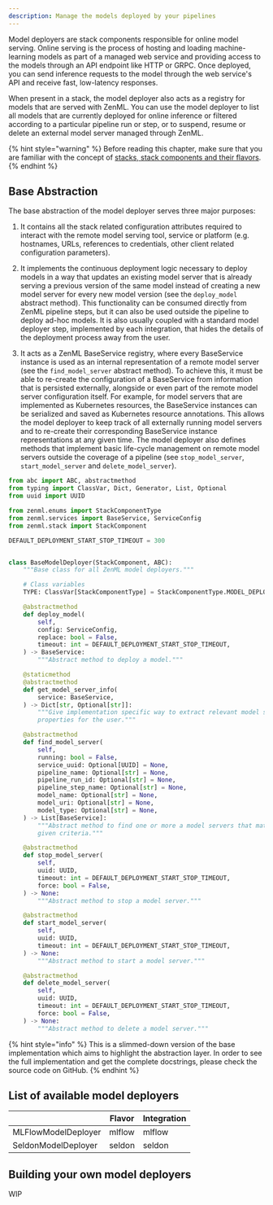 ```yaml
---
description: Manage the models deployed by your pipelines
---
```


Model deployers are stack components responsible for online model serving.
Online serving is the process of hosting and loading machine-learning models 
as part of a managed web service and providing access to the models through 
an API endpoint like HTTP or GRPC. Once deployed, you can send inference 
requests to the model through the web service's API and receive fast, 
low-latency responses.

When present in a stack, the model deployer also acts as a registry for models
that are served with ZenML. You can use the model deployer to list all 
models that are currently deployed for online inference or filtered according 
to a particular pipeline run or step, or to suspend, resume or delete an 
external model server managed through ZenML.

{% hint style="warning" %}
Before reading this chapter, make sure that you are familiar with the 
concept of [stacks, stack components and their flavors](./introduction.md).  
{% endhint %}

## Base Abstraction

The base abstraction of the model deployer serves three major purposes:

1. It contains all the stack related configuration attributes required to
    interact with the remote model serving tool, service or platform (e.g.
    hostnames, URLs, references to credentials, other client related
    configuration parameters).
    
2. It implements the continuous deployment logic necessary to deploy models
    in a way that updates an existing model server that is already serving a
    previous version of the same model instead of creating a new model server
    for every new model version (see the `deploy_model` abstract method).
    This functionality can be consumed directly from ZenML pipeline steps, but
    it can also be used outside the pipeline to deploy ad-hoc models. It is
    also usually coupled with a standard model deployer step, implemented by
    each integration, that hides the details of the deployment process away from
    the user.
    
3. It acts as a ZenML BaseService registry, where every BaseService instance
    is used as an internal representation of a remote model server (see the
    `find_model_server` abstract method). To achieve this, it must be able to
    re-create the configuration of a BaseService from information that is
    persisted externally, alongside or even part of the remote model server
    configuration itself. For example, for model servers that are implemented as
    Kubernetes resources, the BaseService instances can be serialized and saved
    as Kubernetes resource annotations. This allows the model deployer to keep
    track of all externally running model servers and to re-create their
    corresponding BaseService instance representations at any given time.
    The model deployer also defines methods that implement basic life-cycle
    management on remote model servers outside the coverage of a pipeline
    (see `stop_model_server`, `start_model_server` and `delete_model_server`).


```python
from abc import ABC, abstractmethod
from typing import ClassVar, Dict, Generator, List, Optional
from uuid import UUID

from zenml.enums import StackComponentType
from zenml.services import BaseService, ServiceConfig
from zenml.stack import StackComponent

DEFAULT_DEPLOYMENT_START_STOP_TIMEOUT = 300


class BaseModelDeployer(StackComponent, ABC):
    """Base class for all ZenML model deployers."""

    # Class variables
    TYPE: ClassVar[StackComponentType] = StackComponentType.MODEL_DEPLOYER

    @abstractmethod
    def deploy_model(
        self,
        config: ServiceConfig,
        replace: bool = False,
        timeout: int = DEFAULT_DEPLOYMENT_START_STOP_TIMEOUT,
    ) -> BaseService:
        """Abstract method to deploy a model."""

    @staticmethod
    @abstractmethod
    def get_model_server_info(
        service: BaseService,
    ) -> Dict[str, Optional[str]]:
        """Give implementation specific way to extract relevant model server
        properties for the user."""

    @abstractmethod
    def find_model_server(
        self,
        running: bool = False,
        service_uuid: Optional[UUID] = None,
        pipeline_name: Optional[str] = None,
        pipeline_run_id: Optional[str] = None,
        pipeline_step_name: Optional[str] = None,
        model_name: Optional[str] = None,
        model_uri: Optional[str] = None,
        model_type: Optional[str] = None,
    ) -> List[BaseService]:
        """Abstract method to find one or more a model servers that match the
        given criteria."""

    @abstractmethod
    def stop_model_server(
        self,
        uuid: UUID,
        timeout: int = DEFAULT_DEPLOYMENT_START_STOP_TIMEOUT,
        force: bool = False,
    ) -> None:
        """Abstract method to stop a model server."""

    @abstractmethod
    def start_model_server(
        self,
        uuid: UUID,
        timeout: int = DEFAULT_DEPLOYMENT_START_STOP_TIMEOUT,
    ) -> None:
        """Abstract method to start a model server."""

    @abstractmethod
    def delete_model_server(
        self,
        uuid: UUID,
        timeout: int = DEFAULT_DEPLOYMENT_START_STOP_TIMEOUT,
        force: bool = False,
    ) -> None:
        """Abstract method to delete a model server."""
```

{% hint style="info" %}
This is a slimmed-down version of the base implementation which aims to 
highlight the abstraction layer. In order to see the full implementation 
and get the complete docstrings, please check the source code on GitHub.
{% endhint %}


## List of available model deployers

|                     | Flavor | Integration |
|---------------------|--------|-------------|
| MLFlowModelDeployer  | mlflow  | mlflow  |
| SeldonModelDeployer     | seldon     | seldon          |

## Building your own model deployers

WIP


